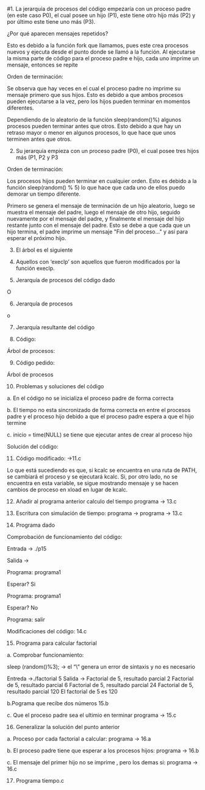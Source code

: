 #1. La jerarquía de procesos del código empezaría con un proceso padre (en este caso P0), el cual posee un hijo (P1), este tiene otro hijo más (P2) y por último este tiene uno más (P3). 

		 

¿Por qué aparecen mensajes repetidos? 

Esto es debido a la función fork que llamamos, pues este crea procesos nuevos y ejecuta desde el punto donde se llamó a la función. Al ejecutarse la misma parte de código para el proceso padre e hijo, cada uno imprime un mensaje, entonces se repite 

Orden de terminación: 

Se observa que hay veces en el cual el proceso padre no imprime su mensaje primero que sus hijos. Esto es debido a que ambos procesos pueden ejecutarse a la vez, pero los hijos pueden terminar en momentos diferentes. 

Dependiendo de lo aleatorio de la función sleep(random()%) algunos procesos pueden terminar antes que otros. Esto debido a que hay un retraso mayor o menor en algunos procesos, lo que hace que unos terminen antes que otros. 

2. Su jerarquía empieza con un proceso padre (P0), el cual posee tres hijos más (P1, P2 y P3													 

 

Orden de terminación: 

Los procesos hijos pueden terminar en cualquier orden. Esto es debido a la función sleep(random() % 5) lo que hace que cada uno de ellos puedo demorar un tiempo diferente. 

Primero se genera el mensaje de terminación de un hijo aleatorio, luego se muestra el mensaje del padre, luego el mensaje de otro hijo, seguido nuevamente por el mensaje del padre, y finalmente el mensaje del hijo restante junto con el mensaje del padre. Esto se debe a que cada que un hijo termina, el padre imprime un mensaje "Fin del proceso..." y así para esperar el próximo hijo. 

 

3. El árbol es el siguiente 

 

4. Aquellos con ‘execlp’ son aquellos que fueron modificados por la función execlp. 

 

 

5. Jerarquía de procesos del código dado 

O 

 

6. Jerarquía de procesos 

 

o 

 

 

 

7. Jerarquía resultante del código  

 

8. Código: 



Árbol de procesos: 

 

9. Código pedido: 



Árbol de procesos 

 

10. Problemas y soluciones del código  

a.  En el código no se inicializa el proceso padre de forma correcta  

b. El tiempo no esta sincronizado de forma correcta en entre el procesos padre 	y el proceso hijo debido a que el proceso padre espera a que el hijo termine 

c. inicio = time(NULL) se tiene que ejecutar antes de crear al proceso hijo  

Solución del código: 

 

11.  Código modificado: ->11.c

Lo que está sucediendo es que, si kcalc se encuentra en una ruta de PATH, se cambiará el proceso y se ejecutará kcalc. Si, por otro lado, no se encuentra en esta variable, se sigue mostrando mensaje y se hacen cambios de proceso en xload en lugar de kcalc. 

12.  Añadir al programa anterior calculo del tiempo programa -> 13.c

 
13. Escritura con simulación de tiempo: programa -> programa -> 13.c


14. Programa dado 

Comprobación de funcionamiento del código: 

Entrada -> ./p15

Salida ->  

Programa: programa1 

Esperar? Si 

Programa: programa1 

Esperar? No 

Programa: salir 

Modificaciones del código: 14.c

 

 

15. Programa para calcular factorial 


a. Comprobar funcionamiento: 

sleep (random()\%3); -> el “\” genera un error de sintaxis y no 	es necesario 

Entreda ->./factorial 5 
Salida -> 
Factorial de 5, resultado parcial 2 
Factorial de 5, resultado parcial 6 
Factorial de 5, resultado parcial 24 
Factorial de 5, resultado parcial 120 
El factorial de 5 es 120 

b.Pograma que  recibe dos números 15.b


c. Que el proceso padre sea el ultimio en terminar programa -> 15.c


16. Generalizar la solución del punto anterior 

a. Proceso por cada factorial a calcular: programa -> 16.a


b. El proceso padre tiene que esperar a los procesos hijos: programa -> 16.b


c. El mensaje del primer hijo no se imprime , pero los demas si: programa -> 16.c
 

17. Programa tiempo.c 



